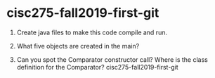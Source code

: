# cisc275-fall2019-first-git
1. Create java files to make this code compile and run.

2. What five objects are created in the main?

3. Can you spot the Comparator constructor call? Where is the class definition for the Comparator?
cisc275-fall2019-first-git
